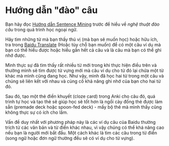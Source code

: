 # Hướng dẫn "đào" câu
Bạn hãy đọc [Hướng dẫn Sentence Mining](https://daihocmo.github.io/ngoai-ngu/sentence-mining/) trước để hiểu về *nghệ thuật đào câu* trong quá trình học ngoại ngữ.

Hãy tìm những từ mà bạn thấy thú vị (mà bạn sẽ muốn học) hoặc hữu ích, tra trong [Baidu Translate](https://fanyi.baidu.com/) (Hoặc tùy chỗ bạn muốn) để có một câu ví dụ mà bạn có thể hiểu được hoặc hiểu gần hết cả câu và là câu mà bạn có thể ghi nhớ được.

Mình thực sự đã tìm thấy rất nhiều từ mới trong khi thực hiện điều trên và thường mình sẽ tìm được từ vựng mới mà câu ví dụ cho từ đó lại chứa một từ khác mà mình cũng đang học. Như vậy, mình đã học hai từ trong một câu và chúng sẽ liên kết với nhau và củng cố khả năng ghi nhớ của bạn cho hai từ đó.

Sau đó, tạo một thẻ điền khuyết (cloze card) trong Anki cho câu đó, quá trình tự học và tạo thẻ sẽ giúp học sẽ tốt hơn là ngồi cày đống thẻ được làm sẵn (premade deck hoặc spoon-fed deck) - mấy bộ thẻ mà mình thấy cũng không thực sự có ích cho lắm.

Vấn đề duy nhất với phương pháp này là các ví dụ câu của Baidu thường trích từ các văn bản và từ điển khác nhau, vì vậy chúng có thể khá nâng cao nếu bạn là người mới bắt đầu. Một cách khác là tìm các câu trong từ điển (song ngữ hoặc đơn ngữ thường đều sẽ có ví dụ cho từ vựng).